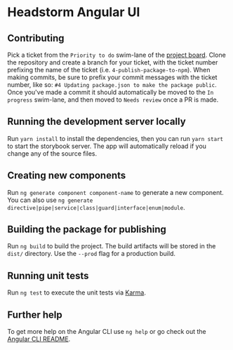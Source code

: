 # Headstorm Angular UI

## Contributing

Pick a ticket from the `Priority to do` swim-lane of the [project board](https://github.com/Headstorm/hs-angular-ui/projects/1). Clone the repository and create a branch for your ticket, with the ticket number prefixing the name of the ticket (i.e. `4-publish-package-to-npm`). When making commits, be sure to prefix your commit messages with the ticket number, like so: `#4 Updating package.json to make the package public`. Once you've made a commit it should automatically be moved to the `In progress` swim-lane, and then moved to `Needs review` once a PR is made.

## Running the development server locally
Run `yarn install` to install the dependencies, then you can run `yarn start` to start the storybook server.
The app will automatically reload if you change any of the source files.

## Creating new components

Run `ng generate component component-name` to generate a new component. You can also use `ng generate directive|pipe|service|class|guard|interface|enum|module`.

## Building the package for publishing

Run `ng build` to build the project. The build artifacts will be stored in the `dist/` directory. Use the `--prod` flag for a production build.

## Running unit tests

Run `ng test` to execute the unit tests via [Karma](https://karma-runner.github.io).

## Further help

To get more help on the Angular CLI use `ng help` or go check out the [Angular CLI README](https://github.com/angular/angular-cli/blob/master/README.md).
